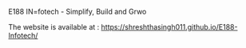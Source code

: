 E188 IN=fotech - Simplify, Build and Grwo

The website is available at : https://shreshthasingh011.github.io/E188-Infotech/


